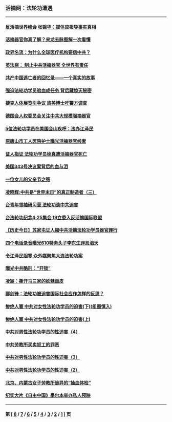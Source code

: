 ### 活摘网：法轮功遭遇
---
#### [反活摘世界峰会 张锦华：媒体应报导事实真相](../../pages/nf5881/n13278502.md?11050430) 
#### [活摘器官你真了解？来龙去脉图解一次看懂](../../pages/nf5881/n13013820.md?11050430) 
#### [政界名流：为什么全球医疗机构要信中共？](../../pages/nf5881/n11945479.md?11050430) 
#### [英法庭： 制止中共活摘器官 全世界有责任](../../pages/nf5881/n11330691.md?11050430) 
#### [共产中国逃亡者的回忆录——一个真实的故事](../../pages/nf5881/n10918649.md?11050430) 
#### [强迫法轮功学员验血成任务 背后藏惊天秘密](../../pages/nf5881/n4252384.md?11050430) 
#### [捷克人体展览引争议 旅美博士吁警方调查](../../pages/nf5881/n9429187.md?11050430) 
#### [德国会人权委员会关注中共大规模强摘器官](../../pages/nf5881/n8418950.md?11050430) 
#### [5位法轮功学员在美国会山疾呼：法办江泽民](../../pages/nf5881/n8101519.md?11050430) 
#### [原唐山市工人医院护士曝光活摘器官线索](../../pages/nf5881/n8076384.md?11050430) 
#### [证人指证 法轮功学员徐真遭活摘器官死亡](../../pages/nf5881/n8042467.md?11050430) 
#### [美国343号决议案背后的血与泪](../../pages/nf5881/n8020684.md?11050430) 
#### [一位女儿的父亲节之殇](../../pages/nf5881/n8014122.md?11050430) 
#### [凌晓辉:中共是“世界末日”的真正制造者（三）](../../pages/nf5881/n4210333.md?11050430) 
#### [台青年领袖研习营 法轮功谈中共迫害](../../pages/nf5881/n4141857.md?11050430) 
#### [台法轮功纪念4‧25集会 19立委入反活摘国际联盟](../../pages/nf5881/n4141821.md?11050430) 
#### [【历史今日】苏家屯证人揭中共活摘法轮功学员器官罪行](../../pages/nf5881/n4135912.md?11050430) 
#### [四个电话录音曝光610特务头子李东生罪恶滔天](../../pages/nf5881/n4040060.md?11050430) 
#### [令江泽民胆寒 众外媒聚焦大连法轮功案](../../pages/nf5881/n3932671.md?11050430) 
#### [曝光中共酷刑：“开锁”](../../pages/nf5881/n3889373.md?11050430) 
#### [凌宸：撕开马三家的妖魅画皮](../../pages/nf5881/n3849369.md?11050430) 
#### [郦剑锋：法轮功被迫害国际社会应作怎样的反思？](../../pages/nf5881/n3824560.md?11050430) 
#### [惨绝人寰 中共对女性法轮功学员的迫害(下)(组图慎入)](../../pages/nf5881/n3816285.md?11050430) 
#### [惨绝人寰 中共对女性法轮功学员的迫害(上)](../../pages/nf5881/n3815374.md?11050430) 
#### [中共对男性法轮功学员的性迫害（4）](../../pages/nf5881/n3769144.md?11050430) 
#### [中共劳教所买卖奴工的罪恶](../../pages/nf5881/n3769378.md?11050430) 
#### [中共对男性法轮功学员的性迫害（3）](../../pages/nf5881/n3768231.md?11050430) 
#### [中共对男性法轮功学员的性迫害（2）](../../pages/nf5881/n3767211.md?11050430) 
#### [北京、内蒙古女子劳教所诡异的“抽血体检”](../../pages/nf5881/n3753158.md?11050430) 
#### [纪实大片《自由中国》墨尔本举办私人预映](../../pages/nf5881/n3743337.md?11050430) 

---
#### 第 [ [8](./8.md?11050430) / [7](./7.md?11050430) / [6](./6.md?11050430) / [5](./5.md?11050430) / [4](./4.md?11050430) / [3](./3.md?11050430) / [2](./2.md?11050430) / [1](./1.md?11050430) ] 页

